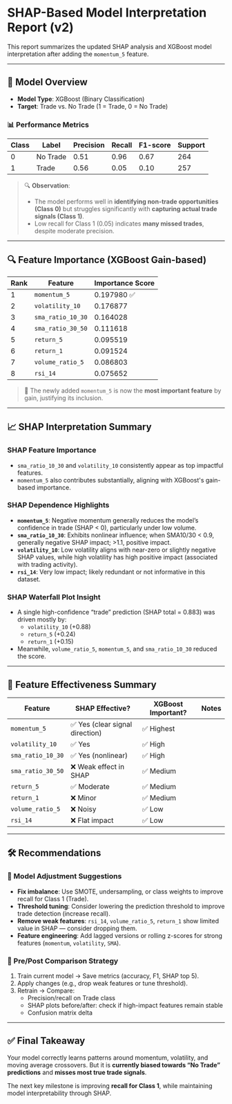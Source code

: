 # SHAP-Based Model Interpretation Report (v2)

This report summarizes the updated SHAP analysis and XGBoost model interpretation after adding the `momentum_5` feature.

---

## 🎯 Model Overview

- **Model Type**: XGBoost (Binary Classification)
- **Target**: Trade vs. No Trade (1 = Trade, 0 = No Trade)

### 📊 Performance Metrics

| Class | Label     | Precision | Recall | F1-score | Support |
|-------|-----------|-----------|--------|----------|---------|
| 0     | No Trade  | 0.51      | 0.96   | 0.67     | 264     |
| 1     | Trade     | 0.56      | 0.05   | 0.10     | 257     |

> 🔍 **Observation**:
> - The model performs well in **identifying non-trade opportunities (Class 0)** but struggles significantly with **capturing actual trade signals (Class 1)**.
> - Low recall for Class 1 (0.05) indicates **many missed trades**, despite moderate precision.

---

## 🔍 Feature Importance (XGBoost Gain-based)

| Rank | Feature           | Importance Score |
|------|-------------------|------------------|
| 1    | `momentum_5`      | 0.197980 ✅
| 2    | `volatility_10`   | 0.176877
| 3    | `sma_ratio_10_30` | 0.164028
| 4    | `sma_ratio_30_50` | 0.111618
| 5    | `return_5`        | 0.095519
| 6    | `return_1`        | 0.091524
| 7    | `volume_ratio_5`  | 0.086803
| 8    | `rsi_14`          | 0.075652

> 🧠 The newly added `momentum_5` is now the **most important feature** by gain, justifying its inclusion.

---

## 📈 SHAP Interpretation Summary

### SHAP Feature Importance

- `sma_ratio_10_30` and `volatility_10` consistently appear as top impactful features.
- `momentum_5` also contributes substantially, aligning with XGBoost's gain-based importance.

### SHAP Dependence Highlights

- **`momentum_5`**: Negative momentum generally reduces the model’s confidence in trade (SHAP < 0), particularly under low volume.
- **`sma_ratio_10_30`**: Exhibits nonlinear influence; when SMA10/30 < 0.9, generally negative SHAP impact; >1.1, positive impact.
- **`volatility_10`**: Low volatility aligns with near-zero or slightly negative SHAP values, while high volatility has high positive impact (associated with trading activity).
- **`rsi_14`**: Very low impact; likely redundant or not informative in this dataset.

### SHAP Waterfall Plot Insight

- A single high-confidence “trade” prediction (SHAP total = 0.883) was driven mostly by:
  - `volatility_10` (+0.88)
  - `return_5` (+0.24)
  - `return_1` (+0.15)
- Meanwhile, `volume_ratio_5`, `momentum_5`, and `sma_ratio_10_30` reduced the score.

---

## 🧪 Feature Effectiveness Summary

| Feature           | SHAP Effective? | XGBoost Important? | Notes |
|-------------------|------------------|---------------------|-------|
| `momentum_5`      | ✅ Yes (clear signal direction) | ✅ Highest |
| `volatility_10`   | ✅ Yes | ✅ High |
| `sma_ratio_10_30` | ✅ Yes (nonlinear) | ✅ High |
| `sma_ratio_30_50` | ❌ Weak effect in SHAP | ✅ Medium |
| `return_5`        | ✅ Moderate | ✅ Medium |
| `return_1`        | ❌ Minor | ✅ Medium |
| `volume_ratio_5`  | ❌ Noisy | ✅ Low |
| `rsi_14`          | ❌ Flat impact | ✅ Low |

---

## 🛠️ Recommendations

### 🔧 Model Adjustment Suggestions

- **Fix imbalance**: Use SMOTE, undersampling, or class weights to improve recall for Class 1 (Trade).
- **Threshold tuning**: Consider lowering the prediction threshold to improve trade detection (increase recall).
- **Remove weak features**: `rsi_14`, `volume_ratio_5`, `return_1` show limited value in SHAP — consider dropping them.
- **Feature engineering**: Add lagged versions or rolling z-scores for strong features (`momentum`, `volatility`, `SMA`).

### 🔁 Pre/Post Comparison Strategy

1. Train current model → Save metrics (accuracy, F1, SHAP top 5).
2. Apply changes (e.g., drop weak features or tune threshold).
3. Retrain → Compare:
   - Precision/recall on Trade class
   - SHAP plots before/after: check if high-impact features remain stable
   - Confusion matrix delta

---

## ✅ Final Takeaway

Your model correctly learns patterns around momentum, volatility, and moving average crossovers. But it is **currently biased towards “No Trade” predictions** and **misses most true trade signals**.

The next key milestone is improving **recall for Class 1**, while maintaining model interpretability through SHAP.